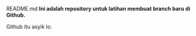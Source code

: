 README.md
**Ini adalah repository untuk latihan membuat branch baru di Github.**

Github itu asyik lo.<br>
